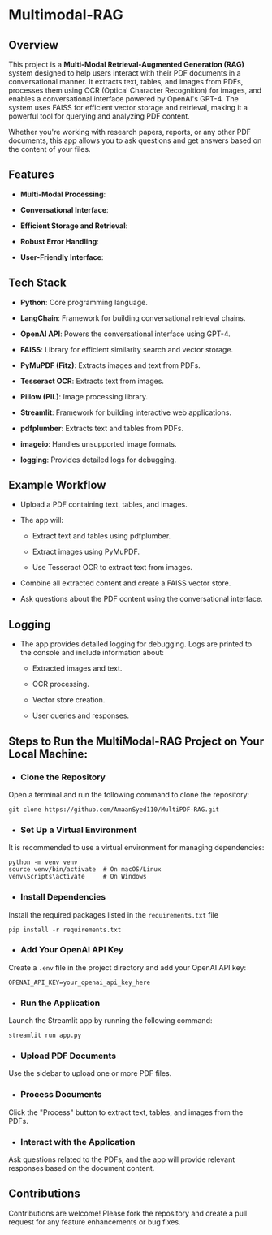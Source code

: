 # Multimodal-RAG

## Overview
This project is a **Multi-Modal Retrieval-Augmented Generation (RAG)** system designed to help users interact with their PDF documents in a conversational manner. It extracts text, tables, and images from PDFs, processes them using OCR (Optical Character Recognition) for images, and enables a conversational interface powered by OpenAI's GPT-4. The system uses FAISS for efficient vector storage and retrieval, making it a powerful tool for querying and analyzing PDF content.

Whether you're working with research papers, reports, or any other PDF documents, this app allows you to ask questions and get answers based on the content of your files.


## Features
- **Multi-Modal Processing**:

- **Conversational Interface**:

- **Efficient Storage and Retrieval**:

- **Robust Error Handling**:

- **User-Friendly Interface**:


## Tech Stack

- **Python**: Core programming language.

- **LangChain**: Framework for building conversational retrieval chains.

- **OpenAI API**: Powers the conversational interface using GPT-4.

- **FAISS**: Library for efficient similarity search and vector storage.

- **PyMuPDF (Fitz)**: Extracts images and text from PDFs.

- **Tesseract OCR**: Extracts text from images.

- **Pillow (PIL)**: Image processing library.

- **Streamlit**: Framework for building interactive web applications.

- **pdfplumber**: Extracts text and tables from PDFs.

- **imageio**: Handles unsupported image formats.

- **logging**: Provides detailed logs for debugging.
  

## Example Workflow
- Upload a PDF containing text, tables, and images.

- The app will:

  - Extract text and tables using pdfplumber.

  - Extract images using PyMuPDF.

  - Use Tesseract OCR to extract text from images.

- Combine all extracted content and create a FAISS vector store.

- Ask questions about the PDF content using the conversational interface.


## Logging
- The app provides detailed logging for debugging. Logs are printed to the console and include information about:

  - Extracted images and text.

  - OCR processing.

  - Vector store creation.

  - User queries and responses.


## Steps to Run the MultiModal-RAG Project on Your Local Machine:

- ### Clone the Repository
Open a terminal and run the following command to clone the repository:

```
git clone https://github.com/AmaanSyed110/MultiPDF-RAG.git
```
- ### Set Up a Virtual Environment
It is recommended to use a virtual environment for managing dependencies:

```
python -m venv venv
source venv/bin/activate  # On macOS/Linux
venv\Scripts\activate     # On Windows
```
- ### Install Dependencies
Install the required packages listed in the ```requirements.txt``` file
```
pip install -r requirements.txt
```
- ### Add Your OpenAI API Key
Create a ```.env``` file in the project directory and add your OpenAI API key:
```
OPENAI_API_KEY=your_openai_api_key_here
```
- ### Run the Application
Launch the Streamlit app by running the following command:
```
streamlit run app.py
```
- ### Upload PDF Documents
Use the sidebar to upload one or more PDF files.

- ### Process Documents
Click the "Process" button to extract text, tables, and images from the PDFs.

- ### Interact with the Application
Ask questions related to the PDFs, and the app will provide relevant responses based on the document content.

## Contributions
Contributions are welcome! Please fork the repository and create a pull request for any feature enhancements or bug fixes.
